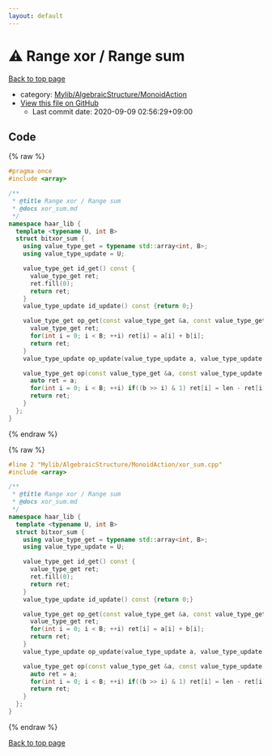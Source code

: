 ```yaml
---
layout: default
---
```


<!-- mathjax config similar to math.stackexchange -->
<script type="text/javascript" async
  src="https://cdnjs.cloudflare.com/ajax/libs/mathjax/2.7.5/MathJax.js?config=TeX-MML-AM_CHTML">
</script>
<script type="text/x-mathjax-config">
  MathJax.Hub.Config({
    TeX: { equationNumbers: { autoNumber: "AMS" }},
    tex2jax: {
      inlineMath: [ ['$','$'] ],
      processEscapes: true
    },
    "HTML-CSS": { matchFontHeight: false },
    displayAlign: "left",
    displayIndent: "2em"
  });
</script>

<script type="text/javascript" src="https://cdnjs.cloudflare.com/ajax/libs/jquery/3.4.1/jquery.min.js"></script>
<script src="https://cdn.jsdelivr.net/npm/jquery-balloon-js@1.1.2/jquery.balloon.min.js" integrity="sha256-ZEYs9VrgAeNuPvs15E39OsyOJaIkXEEt10fzxJ20+2I=" crossorigin="anonymous"></script>
<script type="text/javascript" src="../../../../assets/js/copy-button.js"></script>
<link rel="stylesheet" href="../../../../assets/css/copy-button.css" />


# :warning: Range xor / Range sum

<a href="../../../../index.html">Back to top page</a>

* category: <a href="../../../../index.html#7bd9a37defae28fe1746a7ffe2a62491">Mylib/AlgebraicStructure/MonoidAction</a>
* <a href="{{ site.github.repository_url }}/blob/master/Mylib/AlgebraicStructure/MonoidAction/xor_sum.cpp">View this file on GitHub</a>
    - Last commit date: 2020-09-09 02:56:29+09:00




## Code

<a id="unbundled"></a>
{% raw %}
```cpp
#pragma once
#include <array>

/**
 * @title Range xor / Range sum
 * @docs xor_sum.md
 */
namespace haar_lib {
  template <typename U, int B>
  struct bitxor_sum {
    using value_type_get = typename std::array<int, B>;
    using value_type_update = U;

    value_type_get id_get() const {
      value_type_get ret;
      ret.fill(0);
      return ret;
    }
    value_type_update id_update() const {return 0;}

    value_type_get op_get(const value_type_get &a, const value_type_get &b){
      value_type_get ret;
      for(int i = 0; i < B; ++i) ret[i] = a[i] + b[i];
      return ret;
    }
    value_type_update op_update(value_type_update a, value_type_update b) const {return a ^ b;}

    value_type_get op(const value_type_get &a, const value_type_update &b, int len) const {
      auto ret = a;
      for(int i = 0; i < B; ++i) if((b >> i) & 1) ret[i] = len - ret[i];
      return ret;
    }
  };
}

```
{% endraw %}

<a id="bundled"></a>
{% raw %}
```cpp
#line 2 "Mylib/AlgebraicStructure/MonoidAction/xor_sum.cpp"
#include <array>

/**
 * @title Range xor / Range sum
 * @docs xor_sum.md
 */
namespace haar_lib {
  template <typename U, int B>
  struct bitxor_sum {
    using value_type_get = typename std::array<int, B>;
    using value_type_update = U;

    value_type_get id_get() const {
      value_type_get ret;
      ret.fill(0);
      return ret;
    }
    value_type_update id_update() const {return 0;}

    value_type_get op_get(const value_type_get &a, const value_type_get &b){
      value_type_get ret;
      for(int i = 0; i < B; ++i) ret[i] = a[i] + b[i];
      return ret;
    }
    value_type_update op_update(value_type_update a, value_type_update b) const {return a ^ b;}

    value_type_get op(const value_type_get &a, const value_type_update &b, int len) const {
      auto ret = a;
      for(int i = 0; i < B; ++i) if((b >> i) & 1) ret[i] = len - ret[i];
      return ret;
    }
  };
}

```
{% endraw %}

<a href="../../../../index.html">Back to top page</a>

